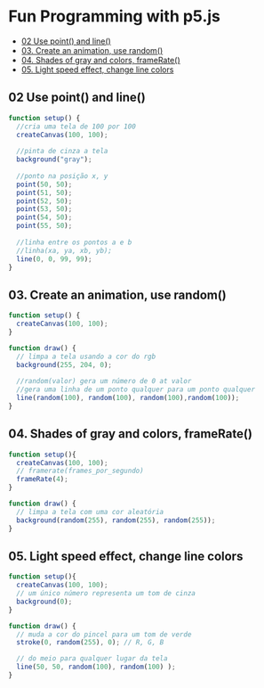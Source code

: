 # Fun Programming with p5.js

<!-- toc -->
- [02 Use point() and line()](#02-use-point-and-line)
- [03. Create an animation, use random()](#03-create-an-animation-use-random)
- [04. Shades of gray and colors, frameRate()](#04-shades-of-gray-and-colors-framerate)
- [05. Light speed effect, change line colors](#05-light-speed-effect-change-line-colors)
<!-- toc -->

## 02 Use point() and line()

```js
function setup() {
  //cria uma tela de 100 por 100
  createCanvas(100, 100);
  
  //pinta de cinza a tela
  background("gray");
  
  //ponto na posição x, y
  point(50, 50);
  point(51, 50);
  point(52, 50);
  point(53, 50);
  point(54, 50);
  point(55, 50);
  
  //linha entre os pontos a e b
  //linha(xa, ya, xb, yb);
  line(0, 0, 99, 99);
}
```

## 03. Create an animation, use random()

```js
function setup() {
  createCanvas(100, 100);
}

function draw() {
  // limpa a tela usando a cor do rgb
  background(255, 204, 0);
  
  //random(valor) gera um número de 0 at valor
  //gera uma linha de um ponto qualquer para um ponto qualquer
  line(random(100), random(100), random(100),random(100)); 
}
```

## 04. Shades of gray and colors, frameRate()

```js
function setup(){
  createCanvas(100, 100);
  // framerate(frames_por_segundo) 
  frameRate(4);
}

function draw() {
  // limpa a tela com uma cor aleatória
  background(random(255), random(255), random(255));
}
```

## 05. Light speed effect, change line colors

```js
function setup(){
  createCanvas(100, 100);
  // um único número representa um tom de cinza
  background(0);
}

function draw() {
  // muda a cor do pincel para um tom de verde
  stroke(0, random(255), 0); // R, G, B

  // do meio para qualquer lugar da tela
  line(50, 50, random(100), random(100) );
}
```
